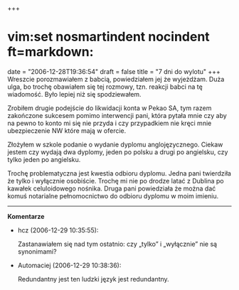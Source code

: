 +++
# vim:set nosmartindent nocindent ft=markdown:
date = "2006-12-28T19:36:54"
draft = false
title = "7 dni do wylotu"
+++
Wreszcie porozmawiałem z babcią, powiedziałem jej że wyjeżdżam. Duża ulga, bo
trochę obawiałem się tej rozmowy, tzn. reakcji babci na tę wiadomość. Było
lepiej niż się spodziewałem.

Zrobiłem drugie podejście do likwidacji konta w Pekao SA, tym razem zakończone
sukcesem pomimo interwencji pani, która pytała mnie czy aby na pewno to konto
mi się nie przyda i czy przypadkiem nie kręci mnie ubezpieczenie NW które mają
w ofercie.

Złożyłem w szkole podanie o wydanie dyplomu anglojęzycznego. Ciekaw jestem czy
wydają dwa dyplomy, jeden po polsku a drugi po angielsku, czy tylko jeden po
angielsku.

Trochę problematyczna jest kwestia odbioru dyplomu. Jedna pani twierdziła że
tylko i wyłącznie osobiście. Trochę mi nie po drodze latać z Dublina po
kawałek celuloidowego nośnika. Druga pani powiedziała że można dać komuś
notarialne pełnomocnictwo do odbioru dyplomu w moim imieniu.

----
**Komentarze**

* hcz (2006-12-29 10:35:55): <p>Zastanawiałem się nad tym ostatnio: czy
  &#8222;tylko&#8221; i &#8222;wyłącznie&#8221; nie są synonimami?</p>
* Automaciej (2006-12-29 10:38:36): <p>Redundantny jest ten ludzki język jest
  redundantny.</p>
